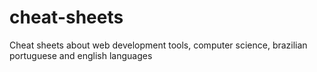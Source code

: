 # cheat-sheets
Cheat sheets about web development tools, computer science, brazilian portuguese and english languages
